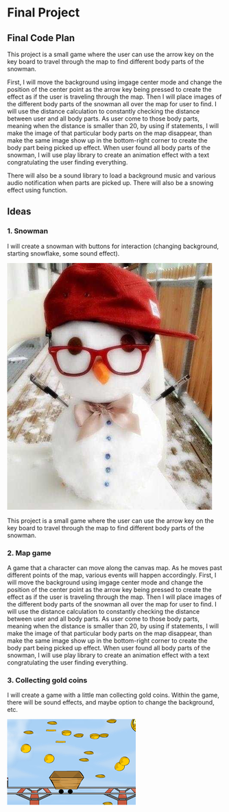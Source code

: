 # Final Project

## Final Code Plan

This project is a small game where the user can use the arrow key on the key board to travel through the map to find different body parts of the snowman.

First, I will move the background using imgage center mode and change the position of the center point as the arrow key being pressed to create the effect as if the user is traveling through the map. Then I will place images of the different body parts of the snowman all over the map for user to find. I will use the distance calculation to constantly checking the distance between user and all body parts. As user come to those body parts, meaning when the distance is smaller than 20, by using if statements, I will make the image of that particular body parts on the map disappear, than make the same image show up in the bottom-right corner to create the body part being picked up effect. When user found all body parts of the snowman, I will use play library to create an animation effect with a text congratulating  the user finding everything.


There will also be a sound library to load a background music and various audio notification when parts are picked up. There will also be a snowing effect using function.

## Ideas

### 1. Snowman
I will create a snowman with buttons for interaction (changing background, starting snowflake, some sound effect).

![Snowman Image](img/snowman.jpg)

This project is a small game where the user can use the arrow key on the key board to travel through the map to find different body parts of the snowman.

### 2. Map game
A game that a character can move along the canvas map. As he moves past different points of the map, various events will happen accordingly.
First, I will move the background using imgage center mode and change the position of the center point as the arrow key being pressed to create the effect as if the user is traveling through the map. Then I will place images of the different body parts of the snowman all over the map for user to find. I will use the distance calculation to constantly checking the distance between user and all body parts. As user come to those body parts, meaning when the distance is smaller than 20, by using if statements, I will make the image of that particular body parts on the map disappear, than make the same image show up in the bottom-right corner to create the body part being picked up effect. When user found all body parts of the snowman, I will use play library to create an animation effect with a text congratulating  the user finding everything.

### 3. Collecting gold coins
I will create a game with a little man collecting gold coins. Within the game, there will be sound effects, and maybe option to change the background, etc. 

![catch gold coin example](img/goldcoin.jpg)



